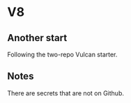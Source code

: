 # V8
## Another start
Following the two-repo Vulcan starter.

## Notes
There are secrets that are not on Github.
